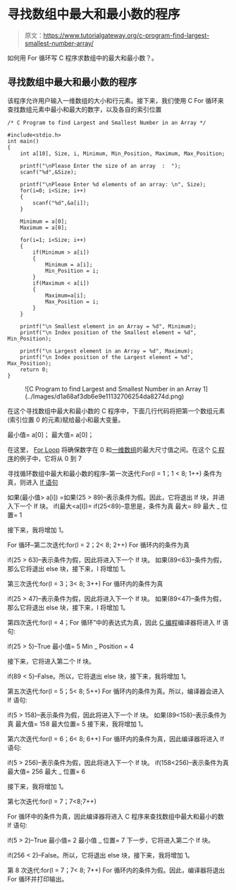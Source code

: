 # 寻找数组中最大和最小数的程序

> 原文：<https://www.tutorialgateway.org/c-program-find-largest-smallest-number-array/>

如何用 For 循环写 C 程序求数组中的最大和最小数？。

## 寻找数组中最大和最小数的程序

该程序允许用户输入一维数组的大小和行元素。接下来，我们使用 C For 循环来查找数组元素中最小和最大的数字，以及各自的索引位置

```
/* C Program to find Largest and Smallest Number in an Array */

#include<stdio.h>
int main()
{
	int a[10], Size, i, Minimum, Min_Position, Maximum, Max_Position;

	printf("\nPlease Enter the size of an array  :  ");
	scanf("%d",&Size);

	printf("\nPlease Enter %d elements of an array: \n", Size);
	for(i=0; i<Size; i++)
	{
		scanf("%d",&a[i]);
	}   

  	Minimum = a[0];
  	Maximum = a[0];

	for(i=1; i<Size; i++)
   	{
    	if(Minimum > a[i])
     	{
       		Minimum = a[i];
       		Min_Position = i;
	 	}
	   	if(Maximum < a[i])
     	{
       		Maximum=a[i];
       		Max_Position = i;
     	}    
   	}

  	printf("\n Smallest element in an Array = %d", Minimum);
  	printf("\n Index position of the Smallest element = %d", Min_Position);

  	printf("\n Largest element in an Array = %d", Maximum);
  	printf("\n Index position of the Largest element = %d", Max_Position);
  	return 0;
}
```

<figure class="wp-block-image">![C Program to find Largest and Smallest Number in an Array 1](../Images/d1a68af3db6e9e11132706254da8274d.png)</figure>

在这个寻找数组中最大和最小数的 C 程序中，下面几行代码将把第一个数组元素(索引位置 0 的元素)赋给最小和最大变量。

最小值= a[0]；
最大值= a[0]；

在这里， [For Loop](https://www.tutorialgateway.org/for-loop-in-c-programming/) 将确保数字在 0 和[一维数组](https://www.tutorialgateway.org/array-in-c/)的最大尺寸值之间。在这个 [C 程序](https://www.tutorialgateway.org/c-programming-examples/)的例子中，它将从 0 到 7

寻找循环数组中最大和最小数的程序–第一次迭代:For(I = 1；1 < 8; 1++)
条件为真，则进入 [If 语句](https://www.tutorialgateway.org/if-statement-in-c/)

如果(最小值> a[i]) =如果(25 > 89)–表示条件为假。因此，它将退出 If 块，并进入下一个 If 块。
if(最大<a[I])= if(25<89)–意思是，条件为真
最大= 89
最大 _ 位置= 1

接下来，我将增加 1。

For 循环–第二次迭代:for(I = 2；2< 8; 2++)
For 循环内的条件为真

if(25 > 63)–表示条件为假，因此将进入下一个 If 块。
如果(89<63)–条件为假，那么它将退出 else 块，接下来，I 将增加 1。

第三次迭代:for(I = 3；3< 8; 3++)
For 循环内的条件为真

if(25 > 47)–表示条件为假，因此将进入下一个 If 块。
如果(89<47)–条件为假，那么它将退出 else 块，接下来，I 将增加 1。

第四次迭代:for(I = 4；For 循环”中的表达式为真，因此 [C 编程](https://www.tutorialgateway.org/c-programming/)编译器将进入 If 语句:

if(25 > 5)–True
最小值= 5
Min _ Position = 4

接下来，它将进入第二个 If 块。

if(89 < 5)–False。所以，它将退出 else 块，接下来，我将增加 1。

第五次迭代:for(I = 5；5< 8; 5++)
For 循环内的条件为真。所以，编译器会进入 If 语句:

if(5 > 158)–表示条件为假，因此将进入下一个 If 块。
如果(89<158)–表示条件为真
最大值= 158
最大位置= 5
接下来，我将增加 1。

第六次迭代:for(I = 6；6< 8; 6++)
For 循环内的条件为真，因此编译器将进入 If 语句:

if(5 > 256)–表示条件为假，因此将进入下一个 If 块。
if(158<256)–表示条件为真
最大值= 256
最大 _ 位置= 6

接下来，我将增加 1。

第七次迭代:for(I = 7；7<8;7++)

For 循环中的条件为真，因此编译器将进入 C 程序来查找数组中最大和最小的数 If 语句:

if(5 > 2)–True
最小值= 2
最小值 _ 位置= 7
下一步，它将进入第二个 If 块。

if(256 < 2)–False。所以，它将退出 else 块，接下来，我将增加 1。

第 8 次迭代:for(I = 7；7< 8; 7++)
For 循环内的条件为假。因此，编译器将退出 For 循环并打印输出。